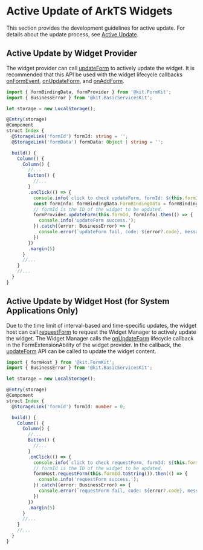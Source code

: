 # Active Update of ArkTS Widgets

This section provides the development guidelines for active update. For details about the update process, see [Active Update](./arkts-ui-widget-interaction-overview.md#active-update).

## Active Update by Widget Provider

The widget provider can call [updateForm](../reference/apis-form-kit/js-apis-app-form-formProvider.md#formproviderupdateform) to actively update the widget. It is recommended that this API be used with the widget lifecycle callbacks [onFormEvent](../reference/apis-form-kit/js-apis-app-form-formExtensionAbility.md#formextensionabilityonformevent), [onUpdateForm](../reference/apis-form-kit/js-apis-app-form-formExtensionAbility.md#formextensionabilityonupdateform), and [onAddForm](../reference/apis-form-kit/js-apis-app-form-formExtensionAbility.md#formextensionabilityonaddform).

```ts
import { formBindingData, formProvider } from '@kit.FormKit';
import { BusinessError } from '@kit.BasicServicesKit';

let storage = new LocalStorage();

@Entry(storage)
@Component
struct Index {
  @StorageLink('formId') formId: string = '';
  @StorageLink('formData') formData: Object | string = '';

  build() {
    Column() {
      Column() {
        //...
        Button() {
          //...
        }
        .onClick(() => {
          console.info(`click to check updateForm, formId: ${this.formId}`);
          const formInfo: formBindingData.FormBindingData = formBindingData.createFormBindingData(this.formData);
          // formId is the ID of the widget to be updated.
          formProvider.updateForm(this.formId, formInfo).then(() => {
            console.info('updateForm success.');
          }).catch((error: BusinessError) => {
            console.error(`updateForm fail, code: ${error?.code}, message: ${error?.message}`);
          })
        })
        .margin(5)
      }
      //...
    }
    //...
  }
}
```
<!--Del-->

## Active Update by Widget Host (for System Applications Only)

Due to the time limit of interval-based and time-specific updates, the widget host can call [requestForm](../reference/apis-form-kit/js-apis-app-form-formHost-sys.md#requestform) to request the Widget Manager to actively update the widget. The Widget Manager calls the [onUpdateForm](../reference/apis-form-kit/js-apis-app-form-formExtensionAbility.md#formextensionabilityonupdateform) lifecycle callback in the FormExtensionAbility of the widget provider. In the callback, the [updateForm](../reference/apis-form-kit/js-apis-app-form-formProvider.md#formproviderupdateform) API can be called to update the widget content.

```ts
import { formHost } from '@kit.FormKit';
import { BusinessError } from '@kit.BasicServicesKit';

let storage = new LocalStorage();

@Entry(storage)
@Component
struct Index {
  @StorageLink('formId') formId: number = 0;

  build() {
    Column() {
      Column() {
        //...
        Button() {
          //...
        }
        .onClick(() => {
          console.info(`click to check requestForm, formId: ${this.formId}`);
          // formId is the ID of the widget to be updated.
          formHost.requestForm(this.formId.toString()).then(() => {
            console.info('requestForm success.');
          }).catch((error: BusinessError) => {
            console.error(`requestForm fail, code: ${error?.code}, message: ${error?.message}`);
          })
        })
        .margin(5)
      }
      //...
    }
    //...
  }
}
```
<!--DelEnd-->
